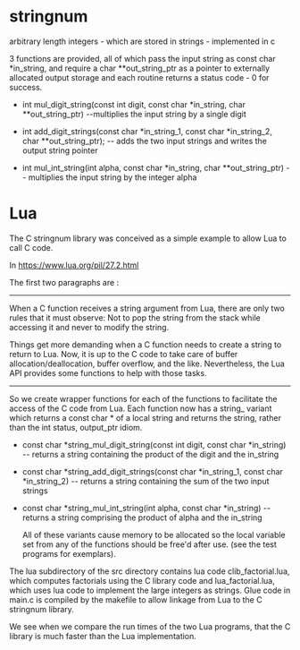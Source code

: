 # stringnum
arbitrary length integers - which are stored in strings - implemented in c

3 functions are provided, all of which pass the input string as const char *in_string, 
and require a char **out_string_ptr as a pointer to externally allocated output storage
and each routine returns a status code - 0 for success.

- int mul_digit_string(const int digit, const char *in_string, char **out_string_ptr)
   --multiplies the input string by a single digit

- int add_digit_strings(const char *in_string_1, const char *in_string_2, char **out_string_ptr);
  -- adds the two input strings and writes the output string pointer

- int mul_int_string(int alpha, const char *in_string, char **out_string_ptr)
  -- multiplies the input string by the integer alpha

# Lua
The C stringnum library was conceived as a simple example to allow Lua to call C code.

In https://www.lua.org/pil/27.2.html

The first two paragraphs are :

----

When a C function receives a string argument from Lua, there are only two rules that it must observe: Not to pop the string from the stack while accessing it and never to modify the string.

Things get more demanding when a C function needs to create a string to return to Lua. Now, it is up to the C code to take care of buffer allocation/deallocation, buffer overflow, and the like. Nevertheless, the Lua API provides some functions to help with those tasks.

----

So we create wrapper functions for each of the functions to facilitate the access of the C code from Lua.
Each function now has a string_ variant which returns a const char * of a local string and returns the string, rather than the int status, output_ptr idiom.

- const char *string_mul_digit_string(const int digit, const char *in_string)
  -- returns a string containing the product of the digit and the in_string
- const char *string_add_digit_strings(const char *in_string_1, const char *in_string_2)
  -- returns a string containing the sum of the two input strings
- const char *string_mul_int_string(int alpha, const char *in_string)
   -- returns a string comprising the product of alpha and the in_string

  All of these variants cause memory to be allocated so the local variable set from any of the functions should be free'd after use. (see the test programs for exemplars).

The lua subdirectory of the src directory contains lua code clib_factorial.lua, which computes factorials using the C library code and lua_factorial.lua, which uses lua code to implement the large integers as strings. Glue code in main.c is compiled by the makefile to allow linkage from Lua to the C stringnum library.

We see when we compare the run times of the two Lua programs, that the C library is much faster than the Lua implementation.
